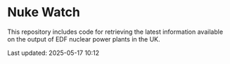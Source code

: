 # Nuke Watch

This repository includes code for retrieving the latest information available on the output of EDF nuclear power plants in the UK.

Last updated: 2025-05-17 10:12